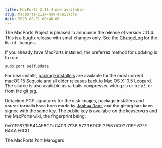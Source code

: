 ```yaml
---
title: MacPorts 2.11.4 now available
slug: macports-2114-now-available
date: 2025-08-01 00:48:06
---
```


The MacPorts Project is pleased to announce the release of version
2.11.4. This is a bugfix release with small changes only. See the
[ChangeLog][1] for the list of changes.

If you already have MacPorts installed, the preferred method for
updating is to run:

    sudo port selfupdate

For new installs, [package installers][2] are available for the most current
macOS 15 Sequoia and all older releases back to Mac OS X 10.5 Leopard. The
source is also available as tarballs compressed with gzip or bzip2, or from the
[git tag][3].

Detached PGP signatures for the disk images, package installers and
source tarballs have been made by [Joshua Root][4], and the git tag has
been signed with the same key. The public key is available on the
keyservers and the MacPorts wiki, the fingerprint being:

0x01FF673FB4AAE6CD: C403 7936 5723 6DCF 2E58  0C02 01FF 673F B4AA E6CD

The MacPorts Port Managers

[1]: <https://github.com/macports/macports-base/blob/release-2.11/ChangeLog>
[2]: <https://www.macports.org/install.php>
[3]: <https://github.com/macports/macports-base/releases/tag/v2.11.4>
[4]: <https://trac.macports.org/wiki/jmr>
